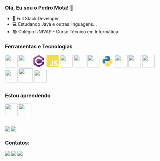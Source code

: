 ### Olá, Eu sou o Pedro Mota! 👋


- 💎 Full Stack Developer
- 💻 Estudando Java e outras linguagens...
- 📚 Colégio UNIVAP - Curso Técnico em Informática

### Ferramentas e Tecnologias

<img src="https://cdn.jsdelivr.net/gh/devicons/devicon/icons/git/git-original.svg" width="40" height="40"/> <img src="https://cdn.jsdelivr.net/gh/devicons/devicon/icons/c/c-original.svg" width="40" height="40"/> <img height="40" width="40" src="https://raw.githubusercontent.com/devicons/devicon/master/icons/csharp/csharp-original.svg"/> <img 
height="40" width="40" src="https://raw.githubusercontent.com/devicons/devicon/master/icons/javascript/javascript-plain.svg"/> <img 
height="40" width="40" src="https://cdn.jsdelivr.net/gh/devicons/devicon/icons/typescript/typescript-original.svg" /> <img src="https://cdn.jsdelivr.net/gh/devicons/devicon/icons/tailwindcss/tailwindcss-plain.svg" height="40" width="40" /> <img src="https://cdn.jsdelivr.net/gh/devicons/devicon/icons/nodejs/nodejs-original.svg" width="40" height="40"/> <img height="40" width="40" src="https://raw.githubusercontent.com/devicons/devicon/master/icons/python/python-original.svg"/> 
<img height="40" width="40" src="https://cdn.jsdelivr.net/gh/devicons/devicon/icons/react/react-original.svg" /> <img src="https://cdn.jsdelivr.net/gh/devicons/devicon/icons/laravel/laravel-plain-wordmark.svg" width="40" height="40" /> <img src="https://cdn.jsdelivr.net/gh/devicons/devicon/icons/php/php-original.svg" width="40" height="40"/> <img src="https://cdn.jsdelivr.net/gh/devicons/devicon/icons/arduino/arduino-original-wordmark.svg" width="40" height="40" /> <img src="https://cdn.jsdelivr.net/gh/devicons/devicon/icons/docker/docker-original.svg" width="45" height="45" /> <img src="https://cdn.jsdelivr.net/gh/devicons/devicon/icons/nextjs/nextjs-original.svg" width="40" height="40" />
##

### Estou aprendendo

<img src="https://cdn.jsdelivr.net/gh/devicons/devicon/icons/java/java-original.svg" width="40" height="40"/> <img 
height="40" width="40" src="https://cdn.jsdelivr.net/gh/devicons/devicon/icons/kotlin/kotlin-original.svg" />   


##

<div>
<img height="180em" src="https://github-readme-stats.vercel.app/api?username=PedrooMota&count_private=true&show_icons=true&theme=gotham&hide_border=true"/>
<img height="180em" src="https://github-readme-streak-stats.herokuapp.com/?user=PedrooMota&hide_border=true&date_format=d%20F[,%20Y]&theme=gotham&mode=weekly"/>
</div>


### Contatos:
<div>
 <a href="https://instagram.com/Pedrooh_mota" target="_blank"><img src="https://img.shields.io/badge/-Instagram-%23E4405F?style=for-the-badge&logo=instagram&logoColor=white" target="_blank"></a>
 <a href = "mailto:pedrohmota2005@gmail.com.com"><img src="https://img.shields.io/badge/Gmail-D14836?style=for-the-badge&logo=gmail&logoColor=white" target="_blank"></a>
 <a href="https://www.linkedin.com/in/pedro-henrique-mota/" target="_blank"><img src="https://img.shields.io/badge/-LinkedIn-%230077B5?style=for-the-badge&logo=linkedin&logoColor=white" target="_blank"></a> 
